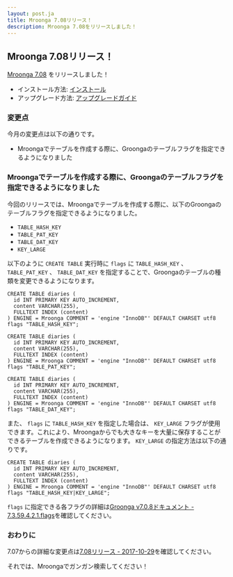 ```yaml
---
layout: post.ja
title: Mroonga 7.08リリース！
description: Mroonga 7.08をリリースしました！
---
```


## Mroonga 7.08リリース！

[Mroonga 7.08](/ja/docs/news.html#release-7.08) をリリースしました！

  * インストール方法: [インストール](/ja/docs/install.html)
  * アップグレード方法: [アップグレードガイド](/ja/docs/upgrade.html)

### 変更点

今月の変更点は以下の通りです。

  * Mroongaでテーブルを作成する際に、Groongaのテーブルフラグを指定できるようになりました

### Mroongaでテーブルを作成する際に、Groongaのテーブルフラグを指定できるようになりました

今回のリリースでは、Mroongaでテーブルを作成する際に、以下のGroongaのテーブルフラグを指定できるようになりました。

  * `TABLE_HASH_KEY`
  * `TABLE_PAT_KEY`
  * `TABLE_DAT_KEY`
  * `KEY_LARGE`

以下のように `CREATE TABLE` 実行時に `flags` に `TABLE_HASH_KEY` 、 `TABLE_PAT_KEY` 、 `TABLE_DAT_KEY` を指定することで、Groongaのテーブルの種類を変更できるようになります。

    CREATE TABLE diaries (
      id INT PRIMARY KEY AUTO_INCREMENT,
      content VARCHAR(255),
      FULLTEXT INDEX (content)
    ) ENGINE = Mroonga COMMENT = 'engine "InnoDB"' DEFAULT CHARSET utf8 flags "TABLE_HASH_KEY";

    CREATE TABLE diaries (
      id INT PRIMARY KEY AUTO_INCREMENT,
      content VARCHAR(255),
      FULLTEXT INDEX (content)
    ) ENGINE = Mroonga COMMENT = 'engine "InnoDB"' DEFAULT CHARSET utf8 flags "TABLE_PAT_KEY";

    CREATE TABLE diaries (
      id INT PRIMARY KEY AUTO_INCREMENT,
      content VARCHAR(255),
      FULLTEXT INDEX (content)
    ) ENGINE = Mroonga COMMENT = 'engine "InnoDB"' DEFAULT CHARSET utf8 flags "TABLE_DAT_KEY";

また、 `flags` に `TABLE_HASH_KEY` を指定した場合は、 `KEY_LARGE` フラグが使用できます。これにより、Mroongaからでも大きなキーを大量に保存することができるテーブルを作成できるようになります。
`KEY_LARGE` の指定方法は以下の通りです。

    CREATE TABLE diaries (
      id INT PRIMARY KEY AUTO_INCREMENT,
      content VARCHAR(255),
      FULLTEXT INDEX (content)
    ) ENGINE = Mroonga COMMENT = 'engine "InnoDB"' DEFAULT CHARSET utf8 flags "TABLE_HASH_KEY|KEY_LARGE";

`flags` に指定できる各フラグの詳細は[Groonga v7.0.8ドキュメント - 7.3.59.4.2.1.flags](http://groonga.org/ja/docs/reference/commands/table_create.html#flags)を確認してください。

### おわりに

7.07からの詳細な変更点は[7.08リリース - 2017-10-29](/ja/docs/news.html#release-7.08)を確認してください。

それでは、Mroongaでガンガン検索してください！
